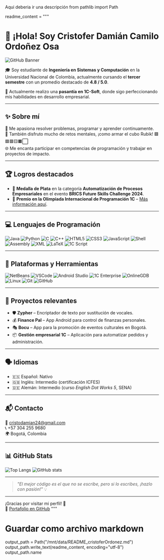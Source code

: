 Aqui deberia ir una descripción
from pathlib import Path

readme_content = """
# 👋 ¡Hola! Soy Cristofer Damián Camilo Ordoñez Osa

![GitHub Banner](https://capsule-render.vercel.app/api?type=waving&color=gradient&height=200&section=header&text=Bienvenidos%20a%20mi%20perfil%20🚀&fontSize=30&fontAlignY=40)

🎓 Soy estudiante de **Ingeniería en Sistemas y Computación** en la Universidad Nacional de Colombia, actualmente cursando el **tercer semestre** con un promedio destacado de **4.8 / 5.0**.

💼 Actualmente realizo una **pasantía en 1C-Soft**, donde sigo perfeccionando mis habilidades en desarrollo empresarial.

---

## ✨ Sobre mí

🧩 Me apasiona resolver problemas, programar y aprender continuamente.  
🧠 También disfruto mucho de retos mentales, ¡como armar el cubo Rubik! 🟩🟦🟥🟨🟧⬜  
🌐 Me encanta participar en competencias de programación y trabajar en proyectos de impacto.

---

## 🏆 Logros destacados

- 🥈 **Medalla de Plata** en la categoría **Automatización de Procesos Empresariales** en el evento **BRICS Future Skills Challenge 2024**.
- 🥉 **Premio en la Olimpiada Internacional de Programación 1C** – [Más información aquí](https://1c-dn.com/news/colombian_student_wins_prize_at_global_1c_international_programming_contest/).

---

## 💻 Lenguajes de Programación

![Java](https://img.shields.io/badge/Java-red?style=flat&logo=java)
![Python](https://img.shields.io/badge/Python-blue?style=flat&logo=python)
![C](https://img.shields.io/badge/C-00599C?style=flat&logo=c)
![C++](https://img.shields.io/badge/C++-00599C?style=flat&logo=c%2B%2B)
![HTML5](https://img.shields.io/badge/HTML5-E34F26?style=flat&logo=html5)
![CSS3](https://img.shields.io/badge/CSS3-1572B6?style=flat&logo=css3)
![JavaScript](https://img.shields.io/badge/JavaScript-F7DF1E?style=flat&logo=javascript)
![Shell](https://img.shields.io/badge/Shell-black?style=flat&logo=gnu-bash)
![Assembly](https://img.shields.io/badge/Assembly-777?style=flat)
![XML](https://img.shields.io/badge/XML-FF6600?style=flat)
![LaTeX](https://img.shields.io/badge/LaTeX-008080?style=flat&logo=latex)
![1C Script](https://img.shields.io/badge/1C--Script-yellow?style=flat)

---

## 🧰 Plataformas y Herramientas

![NetBeans](https://img.shields.io/badge/NetBeans-1B6AC6?style=flat&logo=apache-netbeans-ide)
![VSCode](https://img.shields.io/badge/VS%20Code-007ACC?style=flat&logo=visual-studio-code)
![Android Studio](https://img.shields.io/badge/Android%20Studio-3DDC84?style=flat&logo=android-studio)
![1C Enterprise](https://img.shields.io/badge/1C%20Enterprise-orange?style=flat)
![OnlineGDB](https://img.shields.io/badge/OnlineGDB-blue?style=flat)
![Linux](https://img.shields.io/badge/Linux-FCC624?style=flat&logo=linux)
![Git](https://img.shields.io/badge/Git-F05032?style=flat&logo=git)
![GitHub](https://img.shields.io/badge/GitHub-181717?style=flat&logo=github)

---

## 🧠 Proyectos relevantes

- 🛡️ **Zypher** – Encriptador de texto por sustitución de vocales.  
- 💰 **Finance Pal** – App Android para control de finanzas personales.  
- 🎭 **Bocu** – App para la promoción de eventos culturales en Bogotá.  
- 📦 **Gestión empresarial 1C** – Aplicación para automatizar pedidos y administración.

---

## 🗣️ Idiomas

- 🇪🇸 Español: Nativo  
- 🇬🇧 Inglés: Intermedio (certificación ICFES)  
- 🇩🇪 Alemán: Intermedio (curso *English Dot Works 5*, SENA)

---

## 📬 Contacto

📧 cristodamian24@gmail.com  
📞 +57 304 255 9680  
🌍 Bogotá, Colombia  

---

## 📊 GitHub Stats

![Top Langs](https://github-readme-stats.vercel.app/api/top-langs/?username=cristoferOrdonez&layout=compact&theme=radical)
![GitHub stats](https://github-readme-stats.vercel.app/api?username=cristoferOrdonez&show_icons=true&theme=radical)

---

> _"El mejor código es el que no se escribe, pero si lo escribes, ¡hazlo con pasión!"_ 💡

---

¡Gracias por visitar mi perfil! 🙌  
🔗 [Portafolio en GitHub](https://github.com/cristoferOrdonez)
"""

# Guardar como archivo markdown
output_path = Path("/mnt/data/README_cristoferOrdonez.md")
output_path.write_text(readme_content, encoding="utf-8")
output_path.name

